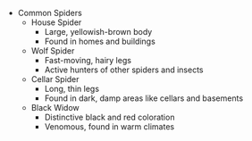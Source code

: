- Common Spiders
  - House Spider
    - Large, yellowish-brown body
    - Found in homes and buildings
  - Wolf Spider
    - Fast-moving, hairy legs
    - Active hunters of other spiders and insects
  - Cellar Spider
    - Long, thin legs
    - Found in dark, damp areas like cellars and basements
  - Black Widow
    - Distinctive black and red coloration
    - Venomous, found in warm climates